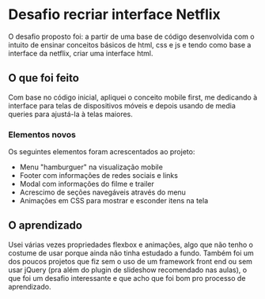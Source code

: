 # Desafio recriar interface Netflix

O desafio proposto foi: a partir de uma base de código desenvolvida com o intuito de ensinar conceitos básicos de html, css e js e tendo como base a interface da netflix, criar uma interface html.

## O que foi feito

Com base no código inicial, apliquei o conceito mobile first, me dedicando à interface para telas de dispositivos móveis e depois usando de media queries para ajustá-la à telas maiores.

### Elementos novos

Os seguintes elementos foram acrescentados ao projeto:

- Menu "hamburguer" na visualização mobile
- Footer com informações de redes sociais e links
- Modal com informações do filme e trailer
- Acrescimo de seções navegáveis através do menu
- Animações em CSS para mostrar e esconder itens na tela

## O aprendizado

Usei várias vezes propriedades flexbox e animações, algo que não tenho o costume de usar porque ainda não tinha estudado a fundo. Também foi um dos poucos projetos que fiz sem o uso de um framework front end ou sem usar jQuery (pra além do plugin de slideshow recomendado nas aulas), o que foi um desafio interessante e que acho que foi bom pro processo de aprendizado.


